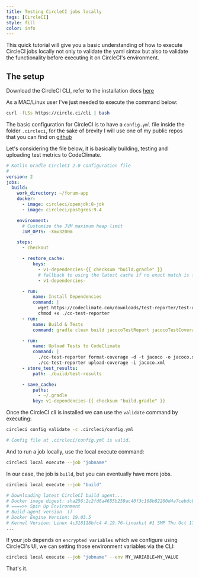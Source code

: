 ```yaml
---
title: Testing CircleCI jobs locally
tags: [CircleCI]
style: fill
color: info
---
```


This quick tutorial will give you a basic understanding of how to execute CircleCI jobs locally not only to validate the
yaml sintax but also to validate the functionality before executing it on CircleCI's environment.

## The setup

Download the CircleCI CLI, refer to the installation docs [here](https://circleci.com/docs/2.0/local-cli/#installation)

As a MAC/Linux user I've just needed to execute the command below:
```bash
curl -fLSs https://circle.ci/cli | bash
```

The basic configuration for CircleCI is to have a `config.yml` file inside the folder `.circleci`, for the sake of brevity
I will use one of my public repos that you can find on [github](https://github.com/rribeiro1/forum-kotlin-spring-boot)

Let's considering the file below, it is basically building, testing and uploading test metrics to CodeClimate. 

```yaml
# Kotlin Gradle CircleCI 2.0 configuration file
#
version: 2
jobs:
  build:
    work_directory: ~/forum-app
    docker:
      - image: circleci/openjdk:8-jdk
      - image: circleci/postgres:9.4

    environment:
      # Customize the JVM maximum heap limit
      JVM_OPTS: -Xmx3200m

    steps:
      - checkout

      - restore_cache:
          keys:
            - v1-dependencies-{{ checksum "build.gradle" }}
            # fallback to using the latest cache if no exact match is found
            - v1-dependencies-

      - run:
          name: Install Dependencies
          command: |
            wget https://codeclimate.com/downloads/test-reporter/test-reporter-latest-linux-amd64 -O ./cc-test-reporter
            chmod +x ./cc-test-reporter
      - run:
          name: Build & Tests
          command: gradle clean build jacocoTestReport jacocoTestCoverageVerification jacocoFixForCodeClimate

      - run:
          name: Upload Tests to CodeClimate
          command: |
            ./cc-test-reporter format-coverage -d -t jacoco -o jacoco.xml ./build/reports/jacoco/test/jacoco.xml
            ./cc-test-reporter upload-coverage -i jacoco.xml
      - store_test_results:
          path: ./build/test-results

      - save_cache:
          paths:
            - ~/.gradle
          key: v1-dependencies-{{ checksum "build.gradle" }}
```

Once the CircleCI cli is installed we can use the `validate` command by executing: 

```bash
circleci config validate -c .circleci/config.yml

# Config file at .circleci/config.yml is valid.
```

And to run a job locally, use the local execute command:

```bash
circleci local execute --job "jobname"
```

In our case, the job is `build`, but you can eventually have more jobs.

```bash
circleci local execute --job "build"

# Downloading latest CircleCI build agent...
# Docker image digest: sha256:2c2fd6a4655b259ac40f3c168b82200d4a7cebdc8287c4eb866a348b0191403d
# ====>> Spin Up Environment
# Build-agent version  ()
# Docker Engine Version: 19.03.5
# Kernel Version: Linux 4c318118bfc4 4.19.76-linuxkit #1 SMP Thu Oct 17 19:31:58 UTC 2019 x86_64 Linux
...
```

If your job depends on `encrypted variables` which we configure using CircleCI's UI, we can setting those environment variables via the CLI:

```bash
circleci local execute --job "jobname" --env MY_VARIABLE=MY_VALUE
```

That's it. 